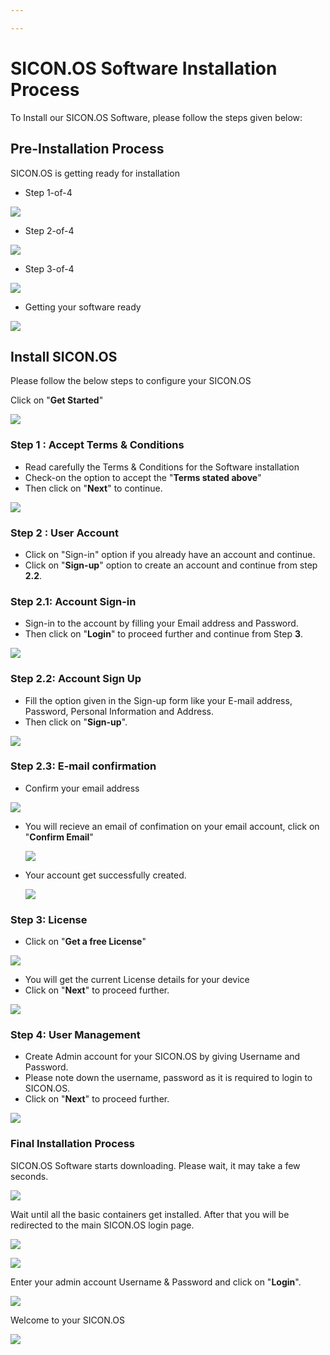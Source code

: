 ```yaml
---

---
```

# SICON.OS Software Installation Process

To Install our SICON.OS Software, please follow the steps given below:

## Pre-Installation Process

SICON.OS is getting ready for installation

* Step 1-of-4

![](/step1-of-4.jpg)

* Step 2-of-4

![](/step2-of-4.jpg)

* Step 3-of-4

![](/step3-of-4.png)

* Getting your software ready

![](/getting-ready.png)

## Install SICON.OS 

Please follow the below steps to configure your SICON.OS

Click on "**Get Started**"

![](/get-started.jpg)

### Step 1 : Accept Terms & Conditions

* Read carefully the Terms & Conditions for the Software installation
* Check-on the option to accept the "**Terms stated above**"
* Then click on "**Next**" to continue.

![](/terms-conditions-1.jpg)

### Step 2 : User Account

* Click on "Sign-in" option if you already have an account and continue.
* Click on "**Sign-up**" option to create an account and continue from step **2.2**.

### Step 2.1: Account Sign-in

* Sign-in to the account by filling your Email address and Password.
* Then click on "**Login**" to proceed further and continue from Step **3**.

![](/sign-in-account.jpg)

### Step 2.2: Account Sign Up

* Fill the option given in the Sign-up form like your E-mail address, Password, Personal Information and Address.
* Then click on "**Sign-up**". 

![](/sign-up-page.jpg)

### Step 2.3: E-mail confirmation

* Confirm your email address

![](/confirm-email.jpg)

* You will recieve an email of confimation on your email account, click on "**Confirm Email**"

  ![](/confirm-email-1.jpg)
* Your account get successfully created.

  ![](/account-craeted.jpg)

### Step 3: License

* Click on "**Get a free License**"

![](/get-a-free-license.jpg)

* You will get the current License details for your device 
* Click on "**Next**" to proceed further.

![](/get-a-free-license-next.jpg)

### Step 4: User Management

* Create Admin account for your SICON.OS by giving Username and Password.
* Please note down the username, password as it is required to login to SICON.OS.
* Click on "**Next**" to proceed further.

![](/admin-account-next.jpg)

### Final Installation Process

SICON.OS Software starts downloading. Please wait, it may take a few seconds.

![](/downloading-sicon-os-software-1.jpg)

Wait until all the basic containers get installed. After that you will be redirected to the main SICON.OS login page.

![](/downloading-sicon-os-software-3.jpg)

![](/downloading-complete.jpg)

Enter your admin account Username & Password and click on "**Login**".

![](/log-in.jpg)

Welcome to your SICON.OS

![](/welcome-page.jpg)